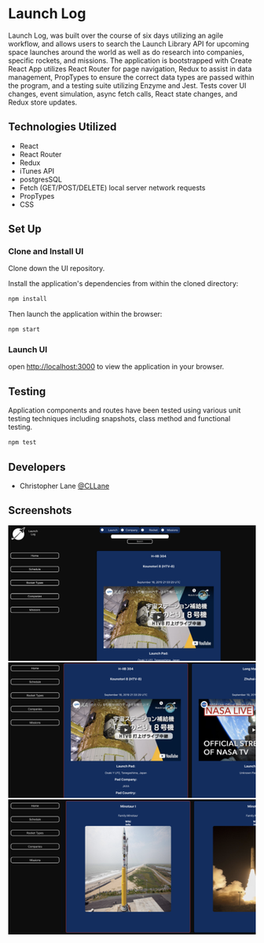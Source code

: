 # Launch Log

Launch Log, was built over the course of  six days utilizing an agile workflow, and allows users to search the Launch Library API for upcoming space launches around the world as well as do research into companies, specific rockets, and missions. The application is bootstrapped with Create React App utilizes React Router for page navigation, Redux to assist in data management, PropTypes to ensure the correct data types are passed within the program, and a testing suite utilizing Enzyme and Jest. Tests cover UI changes, event simulation, async fetch calls, React state changes, and Redux store updates. 


## Technologies Utilized
 - React
 - React Router
 - Redux
 - iTunes API
 - postgresSQL
 - Fetch (GET/POST/DELETE) local server network requests
 - PropTypes
 - CSS

## Set Up

### Clone and Install UI

Clone down the UI repository.

Install the application's dependencies from within the cloned directory:
```bash
npm install
```

Then launch the application within the browser:
```bash
npm start
```

### Launch UI

open [http://localhost:3000](http://localhost:3000) to view the application in your browser.

## Testing

Application components and routes have been tested using various unit testing techniques including snapshots, class method and functional testing. 
```bash
npm test
```

## Developers

 - Christopher Lane [@CLLane](https://github.com/CLLane)

## Screenshots
![](src/Images/Home.png)
![](src/Images/launches.png)
![](src/Images/rockets.png)
